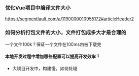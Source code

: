 ### 优化Vue项目中编译文件大小

https://segmentfault.com/a/1190000010955172#articleHeader2

### 如何分析打包文件的大小，文件打包成多大才是合理的

一个文件100k？保证一个文件在100ms内被下载完

#### 本地开发过程中增加哪些配置可以提高开发效率？

- 大项目开发中，构建慢，如何处理

